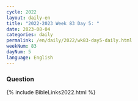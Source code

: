 ```yaml
---
cycle: 2022
layout: daily-en
title: "2022-2023 Week 83 Day 5: "
date: 2023-08-04
categories: daily
permalink: /en/daily/2022/wk83-day5-daily.html
weekNum: 83
dayNum: 5
language: English
---
```


### Question     

{% include BibleLinks2022.html %}
